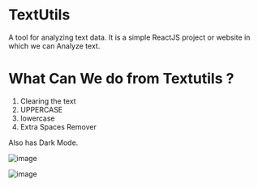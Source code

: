 # TextUtils

A tool for analyzing text data.
It is a simple ReactJS project or website in which we can Analyze text.

# What Can We do from Textutils ?

1) Clearing the text
2) UPPERCASE
3) lowercase
4) Extra Spaces Remover

Also has Dark Mode.

![image](https://user-images.githubusercontent.com/95167331/214829242-1c2af683-63c1-450a-be88-36c8c579f008.png)

![image](https://user-images.githubusercontent.com/95167331/214829320-2577416d-10a6-43de-86a9-4de69b522598.png)
